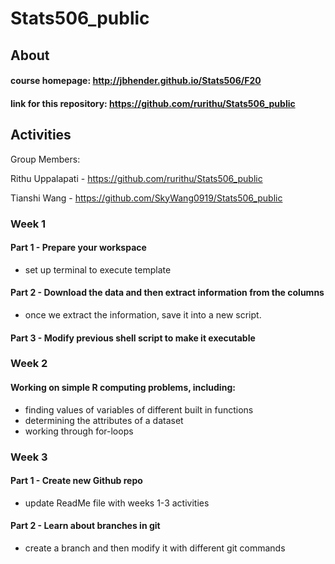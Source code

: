 # Stats506_public

## About 

#### course homepage: http://jbhender.github.io/Stats506/F20
#### link for this repository: https://github.com/rurithu/Stats506_public

## Activities 
Group Members: 

Rithu Uppalapati - https://github.com/rurithu/Stats506_public

Tianshi Wang - https://github.com/SkyWang0919/Stats506_public
### Week 1 
#### Part 1 - Prepare your workspace 
  + set up terminal to execute template 
#### Part 2 - Download the data and then extract information from the columns 
  + once we extract the information, save it into a new script.
#### Part 3 - Modify previous shell script to make it executable 
### Week 2 
#### Working on simple R computing problems, including: 
  + finding values of variables of different built in functions 
  + determining the attributes of a dataset 
  + working through for-loops
### Week 3 
#### Part 1 - Create new Github repo 
  + update ReadMe file with weeks 1-3 activities 
#### Part 2 - Learn about branches in git 
  + create a branch and then modify it with different git commands
